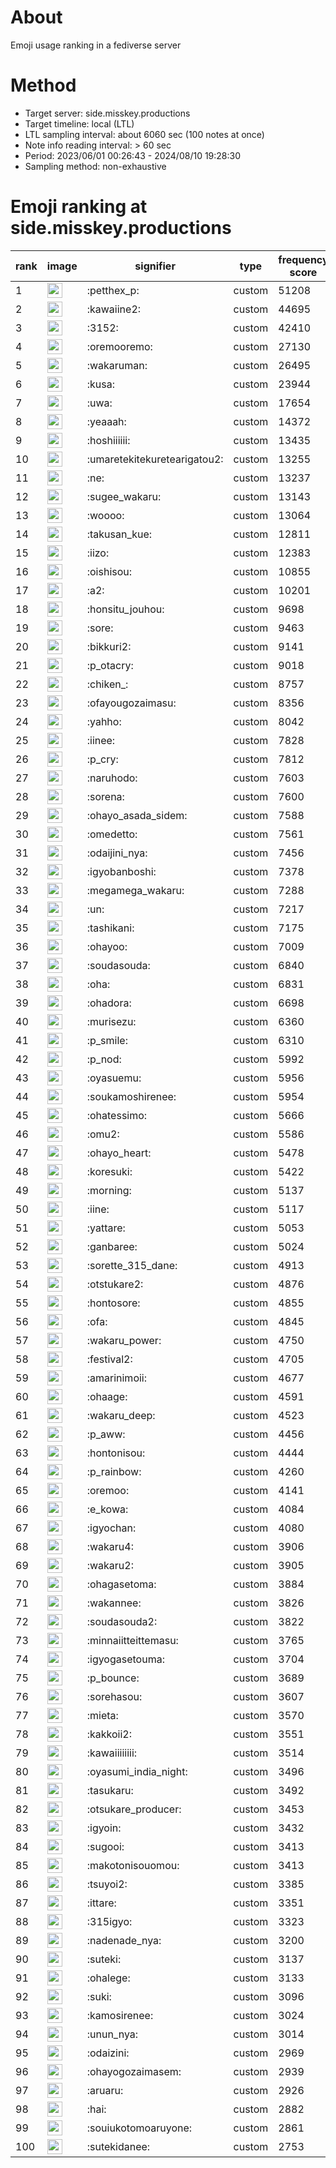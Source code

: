 # About
Emoji usage ranking in a fediverse server

# Method
- Target server: side.misskey.productions
- Target timeline: local (LTL)
- LTL sampling interval: about 6060 sec (100 notes at once)
- Note info reading interval: > 60 sec
- Period: 2023/06/01 00:26:43 - 2024/08/10 19:28:30 
- Sampling method: non-exhaustive

# Emoji ranking at side.misskey.productions

|rank|image|signifier|type|frequency score|
|----|----|----|----|----|
|1|<img height="24" src="https://side.misskey.productions/emoji/petthex_p.webp">|:petthex_p:|custom|51208|
|2|<img height="24" src="https://side.misskey.productions/emoji/kawaiine2.webp">|:kawaiine2:|custom|44695|
|3|<img height="24" src="https://side.misskey.productions/emoji/3152.webp">|:3152:|custom|42410|
|4|<img height="24" src="https://side.misskey.productions/emoji/oremooremo.webp">|:oremooremo:|custom|27130|
|5|<img height="24" src="https://side.misskey.productions/emoji/wakaruman.webp">|:wakaruman:|custom|26495|
|6|<img height="24" src="https://side.misskey.productions/emoji/kusa.webp">|:kusa:|custom|23944|
|7|<img height="24" src="https://side.misskey.productions/emoji/uwa.webp">|:uwa:|custom|17654|
|8|<img height="24" src="https://side.misskey.productions/emoji/yeaaah.webp">|:yeaaah:|custom|14372|
|9|<img height="24" src="https://side.misskey.productions/emoji/hoshiiiiii.webp">|:hoshiiiiii:|custom|13435|
|10|<img height="24" src="https://side.misskey.productions/emoji/umaretekitekuretearigatou2.webp">|:umaretekitekuretearigatou2:|custom|13255|
|11|<img height="24" src="https://side.misskey.productions/emoji/ne.webp">|:ne:|custom|13237|
|12|<img height="24" src="https://side.misskey.productions/emoji/sugee_wakaru.webp">|:sugee_wakaru:|custom|13143|
|13|<img height="24" src="https://side.misskey.productions/emoji/woooo.webp">|:woooo:|custom|13064|
|14|<img height="24" src="https://side.misskey.productions/emoji/takusan_kue.webp">|:takusan_kue:|custom|12811|
|15|<img height="24" src="https://side.misskey.productions/emoji/iizo.webp">|:iizo:|custom|12383|
|16|<img height="24" src="https://side.misskey.productions/emoji/oishisou.webp">|:oishisou:|custom|10855|
|17|<img height="24" src="https://side.misskey.productions/emoji/a2.webp">|:a2:|custom|10201|
|18|<img height="24" src="https://side.misskey.productions/emoji/honsitu_jouhou.webp">|:honsitu_jouhou:|custom|9698|
|19|<img height="24" src="https://side.misskey.productions/emoji/sore.webp">|:sore:|custom|9463|
|20|<img height="24" src="https://side.misskey.productions/emoji/bikkuri2.webp">|:bikkuri2:|custom|9141|
|21|<img height="24" src="https://side.misskey.productions/emoji/p_otacry.webp">|:p_otacry:|custom|9018|
|22|<img height="24" src="https://side.misskey.productions/emoji/chiken_.webp">|:chiken_:|custom|8757|
|23|<img height="24" src="https://side.misskey.productions/emoji/ofayougozaimasu.webp">|:ofayougozaimasu:|custom|8356|
|24|<img height="24" src="https://side.misskey.productions/emoji/yahho.webp">|:yahho:|custom|8042|
|25|<img height="24" src="https://side.misskey.productions/emoji/iinee.webp">|:iinee:|custom|7828|
|26|<img height="24" src="https://side.misskey.productions/emoji/p_cry.webp">|:p_cry:|custom|7812|
|27|<img height="24" src="https://side.misskey.productions/emoji/naruhodo.webp">|:naruhodo:|custom|7603|
|28|<img height="24" src="https://side.misskey.productions/emoji/sorena.webp">|:sorena:|custom|7600|
|29|<img height="24" src="https://side.misskey.productions/emoji/ohayo_asada_sidem.webp">|:ohayo_asada_sidem:|custom|7588|
|30|<img height="24" src="https://side.misskey.productions/emoji/omedetto.webp">|:omedetto:|custom|7561|
|31|<img height="24" src="https://side.misskey.productions/emoji/odaijini_nya.webp">|:odaijini_nya:|custom|7456|
|32|<img height="24" src="https://side.misskey.productions/emoji/igyobanboshi.webp">|:igyobanboshi:|custom|7378|
|33|<img height="24" src="https://side.misskey.productions/emoji/megamega_wakaru.webp">|:megamega_wakaru:|custom|7288|
|34|<img height="24" src="https://side.misskey.productions/emoji/un.webp">|:un:|custom|7217|
|35|<img height="24" src="https://side.misskey.productions/emoji/tashikani.webp">|:tashikani:|custom|7175|
|36|<img height="24" src="https://side.misskey.productions/emoji/ohayoo.webp">|:ohayoo:|custom|7009|
|37|<img height="24" src="https://side.misskey.productions/emoji/soudasouda.webp">|:soudasouda:|custom|6840|
|38|<img height="24" src="https://side.misskey.productions/emoji/oha.webp">|:oha:|custom|6831|
|39|<img height="24" src="https://side.misskey.productions/emoji/ohadora.webp">|:ohadora:|custom|6698|
|40|<img height="24" src="https://side.misskey.productions/emoji/murisezu.webp">|:murisezu:|custom|6360|
|41|<img height="24" src="https://side.misskey.productions/emoji/p_smile.webp">|:p_smile:|custom|6310|
|42|<img height="24" src="https://side.misskey.productions/emoji/p_nod.webp">|:p_nod:|custom|5992|
|43|<img height="24" src="https://side.misskey.productions/emoji/oyasuemu.webp">|:oyasuemu:|custom|5956|
|44|<img height="24" src="https://side.misskey.productions/emoji/soukamoshirenee.webp">|:soukamoshirenee:|custom|5954|
|45|<img height="24" src="https://side.misskey.productions/emoji/ohatessimo.webp">|:ohatessimo:|custom|5666|
|46|<img height="24" src="https://side.misskey.productions/emoji/omu2.webp">|:omu2:|custom|5586|
|47|<img height="24" src="https://side.misskey.productions/emoji/ohayo_heart.webp">|:ohayo_heart:|custom|5478|
|48|<img height="24" src="https://side.misskey.productions/emoji/koresuki.webp">|:koresuki:|custom|5422|
|49|<img height="24" src="https://side.misskey.productions/emoji/morning.webp">|:morning:|custom|5137|
|50|<img height="24" src="https://side.misskey.productions/emoji/iine.webp">|:iine:|custom|5117|
|51|<img height="24" src="https://side.misskey.productions/emoji/yattare.webp">|:yattare:|custom|5053|
|52|<img height="24" src="https://side.misskey.productions/emoji/ganbaree.webp">|:ganbaree:|custom|5024|
|53|<img height="24" src="https://side.misskey.productions/emoji/sorette_315_dane.webp">|:sorette_315_dane:|custom|4913|
|54|<img height="24" src="https://side.misskey.productions/emoji/otstukare2.webp">|:otstukare2:|custom|4876|
|55|<img height="24" src="https://side.misskey.productions/emoji/hontosore.webp">|:hontosore:|custom|4855|
|56|<img height="24" src="https://side.misskey.productions/emoji/ofa.webp">|:ofa:|custom|4845|
|57|<img height="24" src="https://side.misskey.productions/emoji/wakaru_power.webp">|:wakaru_power:|custom|4750|
|58|<img height="24" src="https://side.misskey.productions/emoji/festival2.webp">|:festival2:|custom|4705|
|59|<img height="24" src="https://side.misskey.productions/emoji/amarinimoii.webp">|:amarinimoii:|custom|4677|
|60|<img height="24" src="https://side.misskey.productions/emoji/ohaage.webp">|:ohaage:|custom|4591|
|61|<img height="24" src="https://side.misskey.productions/emoji/wakaru_deep.webp">|:wakaru_deep:|custom|4523|
|62|<img height="24" src="https://side.misskey.productions/emoji/p_aww.webp">|:p_aww:|custom|4456|
|63|<img height="24" src="https://side.misskey.productions/emoji/hontonisou.webp">|:hontonisou:|custom|4444|
|64|<img height="24" src="https://side.misskey.productions/emoji/p_rainbow.webp">|:p_rainbow:|custom|4260|
|65|<img height="24" src="https://side.misskey.productions/emoji/oremoo.webp">|:oremoo:|custom|4141|
|66|<img height="24" src="https://side.misskey.productions/emoji/e_kowa.webp">|:e_kowa:|custom|4084|
|67|<img height="24" src="https://side.misskey.productions/emoji/igyochan.webp">|:igyochan:|custom|4080|
|68|<img height="24" src="https://side.misskey.productions/emoji/wakaru4.webp">|:wakaru4:|custom|3906|
|69|<img height="24" src="https://side.misskey.productions/emoji/wakaru2.webp">|:wakaru2:|custom|3905|
|70|<img height="24" src="https://side.misskey.productions/emoji/ohagasetoma.webp">|:ohagasetoma:|custom|3884|
|71|<img height="24" src="https://side.misskey.productions/emoji/wakannee.webp">|:wakannee:|custom|3826|
|72|<img height="24" src="https://side.misskey.productions/emoji/soudasouda2.webp">|:soudasouda2:|custom|3822|
|73|<img height="24" src="https://side.misskey.productions/emoji/minnaiitteittemasu.webp">|:minnaiitteittemasu:|custom|3765|
|74|<img height="24" src="https://side.misskey.productions/emoji/igyogasetouma.webp">|:igyogasetouma:|custom|3704|
|75|<img height="24" src="https://side.misskey.productions/emoji/p_bounce.webp">|:p_bounce:|custom|3689|
|76|<img height="24" src="https://side.misskey.productions/emoji/sorehasou.webp">|:sorehasou:|custom|3607|
|77|<img height="24" src="https://side.misskey.productions/emoji/mieta.webp">|:mieta:|custom|3570|
|78|<img height="24" src="https://side.misskey.productions/emoji/kakkoii2.webp">|:kakkoii2:|custom|3551|
|79|<img height="24" src="https://side.misskey.productions/emoji/kawaiiiiiiii.webp">|:kawaiiiiiiii:|custom|3514|
|80|<img height="24" src="https://side.misskey.productions/emoji/oyasumi_india_night.webp">|:oyasumi_india_night:|custom|3496|
|81|<img height="24" src="https://side.misskey.productions/emoji/tasukaru.webp">|:tasukaru:|custom|3492|
|82|<img height="24" src="https://side.misskey.productions/emoji/otsukare_producer.webp">|:otsukare_producer:|custom|3453|
|83|<img height="24" src="https://side.misskey.productions/emoji/igyoin.webp">|:igyoin:|custom|3432|
|84|<img height="24" src="https://side.misskey.productions/emoji/sugooi.webp">|:sugooi:|custom|3413|
|85|<img height="24" src="https://side.misskey.productions/emoji/makotonisouomou.webp">|:makotonisouomou:|custom|3413|
|86|<img height="24" src="https://side.misskey.productions/emoji/tsuyoi2.webp">|:tsuyoi2:|custom|3385|
|87|<img height="24" src="https://side.misskey.productions/emoji/ittare.webp">|:ittare:|custom|3351|
|88|<img height="24" src="https://side.misskey.productions/emoji/315igyo.webp">|:315igyo:|custom|3323|
|89|<img height="24" src="https://side.misskey.productions/emoji/nadenade_nya.webp">|:nadenade_nya:|custom|3200|
|90|<img height="24" src="https://side.misskey.productions/emoji/suteki.webp">|:suteki:|custom|3137|
|91|<img height="24" src="https://side.misskey.productions/emoji/ohalege.webp">|:ohalege:|custom|3133|
|92|<img height="24" src="https://side.misskey.productions/emoji/suki.webp">|:suki:|custom|3096|
|93|<img height="24" src="https://side.misskey.productions/emoji/kamosirenee.webp">|:kamosirenee:|custom|3024|
|94|<img height="24" src="https://side.misskey.productions/emoji/unun_nya.webp">|:unun_nya:|custom|3014|
|95|<img height="24" src="https://side.misskey.productions/emoji/odaizini.webp">|:odaizini:|custom|2969|
|96|<img height="24" src="https://side.misskey.productions/emoji/ohayogozaimasem.webp">|:ohayogozaimasem:|custom|2939|
|97|<img height="24" src="https://side.misskey.productions/emoji/aruaru.webp">|:aruaru:|custom|2926|
|98|<img height="24" src="https://side.misskey.productions/emoji/hai.webp">|:hai:|custom|2882|
|99|<img height="24" src="https://side.misskey.productions/emoji/souiukotomoaruyone.webp">|:souiukotomoaruyone:|custom|2861|
|100|<img height="24" src="https://side.misskey.productions/emoji/sutekidanee.webp">|:sutekidanee:|custom|2753|
